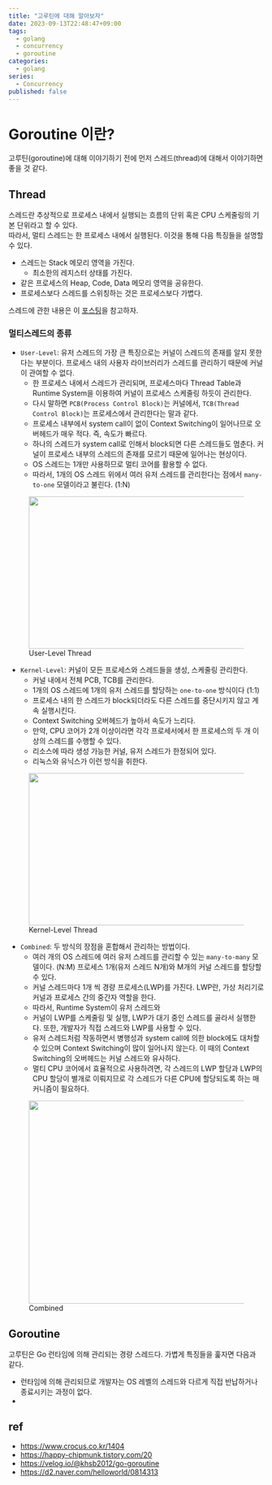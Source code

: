 ```yaml
---
title: "고루틴에 대해 알아보자"
date: 2023-09-13T22:48:47+09:00
tags:
  - golang
  - concurrency
  - goroutine
categories:
  - golang
series:
  - Concurrency
published: false
---
```


# Goroutine 이란?

고루틴(goroutine)에 대해 이야기하기 전에 먼저 스레드(thread)에 대해서 이야기하면 좋을 것 같다.

## Thread

스레드란 추상적으로 프로세스 내에서 실행되는 흐름의 단위 혹은 CPU 스케줄링의 기본 단위라고 할 수 있다.  
따라서, 멀티 스레드는 한 프로세스 내에서 실행된다. 이것을 통해 다음 특징들을 설명할 수 있다.

- 스레드는 Stack 메모리 영역을 가진다.
  - 최소한의 레지스터 상태를 가진다.
- 같은 프로세스의 Heap, Code, Data 메모리 영역을 공유한다.
- 프로세스보다 스레드를 스위칭하는 것은 프로세스보다 가볍다.

스레드에 관한 내용은 이 [포스팅](https://20h.dev/post/linux/thread/)을 참고하자.

### 멀티스레드의 종류

- `User-Level`: 유저 스레드의 가장 큰 특징으로는 커널이 스레드의 존재를 알지 못한다는 부분이다. 프로세스 내의 사용자 라이브러리가 스레드를 관리하기 때문에 커널이 관여할 수 없다.
  - 한 프로세스 내에서 스레드가 관리되며, 프로세스마다 Thread Table과 Runtime System을 이용하여 커널이 프로세스 스케줄링 하듯이 관리한다.
  - 다시 말하면 `PCB(Process Control Block)`는 커널에서, `TCB(Thread Control Block)`는 프로세스에서 관리한다는 말과 같다.
  - 프로세스 내부에서 system call이 없이 Context Switching이 일어나므로 오버헤드가 매우 적다. 즉, 속도가 빠르다.
  - 하나의 스레드가 system call로 인해서 block되면 다른 스레드들도 멈춘다. 커널이 프로세스 내부의 스레드의 존재를 모르기 때문에 일어나는 현상이다.
  - OS 스레드는 1개만 사용하므로 멀티 코어를 활용할 수 없다.
  - 따라서, 1개의 OS 스레드 위에서 여러 유저 스레드를 관리한다는 점에서 `many-to-one` 모델이라고 불린다. (1:N)

<figure>
  <img src="https://github.com/lee20h/blog/assets/59367782/e2d2aac0-ecb7-4d5f-b550-411babe54de2" width="700" height="300"/>
  <figcaption>
    User-Level Thread
  </figcaption>
</figure>

- `Kernel-Level`: 커널이 모든 프로세스와 스레드들을 생성, 스케줄링 관리한다.
  - 커널 내에서 전체 PCB, TCB를 관리한다. 
  - 1개의 OS 스레드에 1개의 유저 스레드를 할당하는 `one-to-one` 방식이다 (1:1)
  - 프로세스 내의 한 스레드가 block되더라도 다른 스레드를 중단시키지 않고 계속 실행시킨다.
  - Context Switching 오버헤드가 높아서 속도가 느리다.
  - 만약, CPU 코어가 2개 이상이라면 각각 프로세서에서 한 프로세스의 두 개 이상의 스레드를 수행할 수 있다.
  - 리소스에 따라 생성 가능한 커널, 유저 스레드가 한정되어 있다.
  - 리눅스와 유닉스가 이런 방식을 취한다.

<figure>
  <img src="https://github.com/lee20h/blog/assets/59367782/6c302942-0fa7-40a3-9b57-841c7073cf46" width="600" height="300"/>
  <figcaption>
    Kernel-Level Thread
  </figcaption>
</figure>

- `Combined`: 두 방식의 장점을 혼합해서 관리하는 방법이다.
  - 여러 개의 OS 스레드에 여러 유저 스레드를 관리할 수 있는 `many-to-many` 모델이다. (N:M) 프로세스 1개(유저 스레드 N개)와 M개의 커널 스레드를 할당할 수 있다.
  - 커널 스레드마다 1개 씩 경량 프로세스(LWP)를 가진다. LWP란, 가상 처리기로 커널과 프로세스 간의 중간자 역할을 한다.
  - 따라서, Runtime System이 유저 스레드와 
  - 커널이 LWP를 스케줄링 및 실행, LWP가 대기 중인 스레드를 골라서 실행한다. 또한, 개발자가 직접 스레드와 LWP를 사용할 수 있다.
  - 유저 스레드처럼 작동하면서 병행성과 system call에 의한 block에도 대처할 수 있으며 Context Switching이 많이 일어나지 않는다. 이 때의 Context Switching의 오버헤드는 커널 스레드와 유사하다.
  - 멀티 CPU 코어에서 효율적으로 사용하려면, 각 스레드의 LWP 할당과 LWP의 CPU 할당이 별개로 이뤄지므로 각 스레드가 다른 CPU에 할당되도록 하는 매커니즘이 필요하다.

<figure>
  <img src="https://github.com/lee20h/blog/assets/59367782/a13a7b80-dc46-49a5-98c8-568387148a42" width="700" height="400"/>
  <figcaption>
    Combined
  </figcaption>
</figure>

## Goroutine

고루틴은 Go 런타임에 의해 관리되는 경량 스레드다. 가볍게 특징들을 훑자면 다음과 같다.
- 런타임에 의해 관리되므로 개발자는 OS 레벨의 스레드와 다르게 직접 반납하거나 종료시키는 과정이 없다.
- 


## ref

- https://www.crocus.co.kr/1404
- https://happy-chipmunk.tistory.com/20
- https://velog.io/@khsb2012/go-goroutine
- https://d2.naver.com/helloworld/0814313
